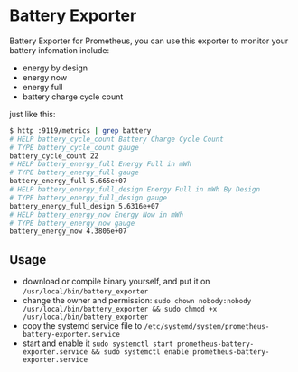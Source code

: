 # Battery Exporter

Battery Exporter for Prometheus, you can use this exporter to monitor your battery infomation include:

- energy by design
- energy now
- energy full
- battery charge cycle count

just like this:

```bash
$ http :9119/metrics | grep battery
# HELP battery_cycle_count Battery Charge Cycle Count
# TYPE battery_cycle_count gauge
battery_cycle_count 22
# HELP battery_energy_full Energy Full in mWh
# TYPE battery_energy_full gauge
battery_energy_full 5.665e+07
# HELP battery_energy_full_design Energy Full in mWh By Design
# TYPE battery_energy_full_design gauge
battery_energy_full_design 5.6316e+07
# HELP battery_energy_now Energy Now in mWh
# TYPE battery_energy_now gauge
battery_energy_now 4.3806e+07
```

## Usage

- download or compile binary yourself, and put it on `/usr/local/bin/battery_exporter`
- change the owner and permission: `sudo chown nobody:nobody /usr/local/bin/battery_exporter && sudo chmod +x /usr/local/bin/battery_exporter`
- copy the systemd service file to `/etc/systemd/system/prometheus-battery-exporter.service`
- start and enable it `sudo systemctl start prometheus-battery-exporter.service && sudo systemctl enable prometheus-battery-exporter.service`
